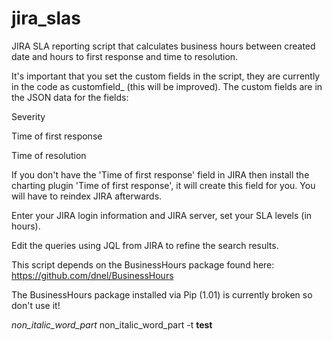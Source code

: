 jira_slas
=========

JIRA SLA reporting script that calculates business hours between created date and hours to first response and time to resolution.

It's important that you set the custom fields in the script, they are currently in the code as customfield_ (this will be improved).  The custom fields are in the JSON data for the fields:

Severity

Time of first response

Time of resolution

If you don't have the 'Time of first response' field in JIRA then install the charting plugin 'Time of first response', it will create this field for you.  You will have to reindex JIRA afterwards.

Enter your JIRA login information and JIRA server, set your SLA levels (in hours).

Edit the queries using JQL from JIRA to refine the search results.

This script depends on the BusinessHours package found here:
https://github.com/dnel/BusinessHours

The BusinessHours package installed via Pip (1.01) is currently broken so don't use it!

_non_italic_word_part_
non_italic_word_part
-t __test__
